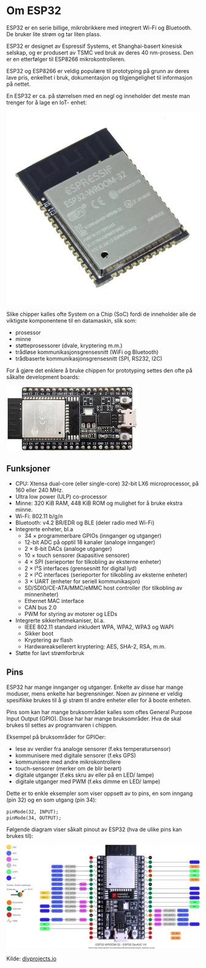 # Om ESP32

ESP32 er en serie billige, mikrobrikkere med integrert Wi-Fi og Bluetooth.  De bruker lite strøm og tar liten plass.

ESP32 er designet av Espressif Systems, et Shanghai-basert kinesisk selskap, og er produsert av TSMC ved bruk av deres 40 nm-prosess. Den er en etterfølger til ESP8266 mikrokontrolleren.

ESP32 og ESP8266 er veldig populære til prototyping på grunn av deres lave pris, enkelhet i bruk, dokumentasjon og tilgjengelighet til informasjon på nettet.

En ESP32 er ca. på størrelsen med en negl og inneholder det meste man trenger for å lage en IoT- enhet:

![ESP32](./esp32_chip.png)

Slike chipper kalles ofte System on a Chip (SoC) fordi de inneholder alle de viktigste komponentene til en datamaskin, slik som:
 - prosessor
 - minne
 - støtteprosessorer (dvale, kryptering m.m.)
 - trådløse kommunikasjonsgrensesnitt (WiFi og Bluetooth)
 - trådbaserte kommunikasjonsgrensesnitt (SPI, RS232, I2C)

For å gjøre det enklere å bruke chippen for prototyping settes den ofte på såkalte development boards:

![ESP32](../../img/esp32-devkit.jpeg)


## Funksjoner
* CPU: Xtensa dual-core (eller single-core) 32-bit LX6 microprocessor, på 160 eller 240 MHz.
* Ultra low power (ULP) co-processor
* Minne: 320 KiB RAM, 448 KiB ROM og mulighet for å bruke ekstra minne.
* Wi-Fi: 802.11 b/g/n
* Bluetooth: v4.2 BR/EDR og BLE (deler radio med Wi-Fi)
* Integrerte enheter, bl.a
    * 34 × programmerbare GPIOs (innganger og utganger)
    * 12-bit ADC på opptil 18 kanaler (analoge innganger)
    * 2 × 8-bit DACs (analoge utganger)
    * 10 × touch sensorer (kapasitive sensorer)
    * 4 × SPI (serieporter for tilkobling av eksterne enheter)
    * 2 × I²S interfaces (grensesnitt for digital lyd)
    * 2 × I²C interfaces (serieporter for tilkobling av eksterne enheter)
    * 3 × UART (enheter for seriell kommunikasjon)
    * SD/SDIO/CE-ATA/MMC/eMMC host controller (for tilkobling av minnenheter)
    * Ethernet MAC interface
    * CAN bus 2.0
    * PWM for styring av motorer og LEDs
* Integrerte sikkerhetmekaniser, bl.a. 
    * IEEE 802.11 standard inkludert WPA, WPA2, WPA3 og WAPI
    * Sikker boot
    * Kryptering av flash
    * Hardwareaksellerert kryptering: AES, SHA-2, RSA, m.m.
* Støtte for lavt strømforbruk

## Pins

ESP32 har mange innganger og utganger. Enkelte av disse har mange moduser, mens enkelte har begrensninger. Noen av pinnene er veldig spesifikke brukes til
å gi strøm til andre enheter eller for å 
boote enheten.

Pins som kan har mange bruksområder kalles som oftes General Purpose Input Output (GPIO). Disse har har mange bruksområder. Hva de skal brukes til
settes av programvaren i chippen.

Eksempel på bruksområder for GPIOer:
- lese av verdier fra analoge sensorer (f.eks temperatursensor)
- kommunisere med digitale sensorer (f.eks GPS)
- kommunisere med andre mikrokontrollere
- touch-sensorer (merker om de blir berørt)
- digitale utganger (f.eks skru av eller på en LED/ lampe)
- digitale utganger med PWM (f.eks dimme en LED/ lampe)

Dette er to enkle eksempler som viser oppsett av to pins, en som inngang (pin 32) og en som utgang (pin 34):

```
pinMode(32, INPUT);
pinMode(34, OUTPUT);
```

Følgende diagram viser såkalt pinout av ESP32 (hva de ulike pins kan brukes til):


![ESP32 Pinout](./esp32-devkitc-v4-broche-gpio-pinout-2021-1024x553.jpeg)

Kilde: [diyprojects.io](https://diyprojects.io/)
